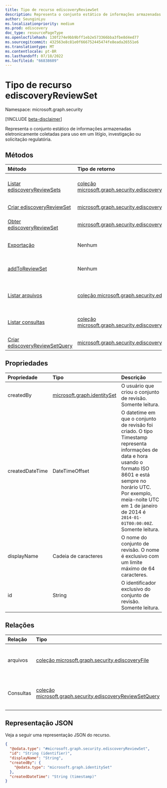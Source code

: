 ```yaml
---
title: Tipo de recurso ediscoveryReviewSet
description: Representa o conjunto estático de informações armazenadas eletronicamente coletadas para uso em um litígio, investigação ou solicitação regulatória.
author: SeunginLyu
ms.localizationpriority: medium
ms.prod: ediscovery
doc_type: resourcePageType
ms.openlocfilehash: 130f274e9bb9bff1eb2e573366bba3fbe8d4ed77
ms.sourcegitcommit: 432563e8c81e0f666752445474fe8eada26551e6
ms.translationtype: MT
ms.contentlocale: pt-BR
ms.lasthandoff: 07/18/2022
ms.locfileid: "66838609"
---
```

# <a name="ediscoveryreviewset-resource-type"></a>Tipo de recurso ediscoveryReviewSet

Namespace: microsoft.graph.security

[!INCLUDE [beta-disclaimer](../../includes/beta-disclaimer.md)]

Representa o conjunto estático de informações armazenadas eletronicamente coletadas para uso em um litígio, investigação ou solicitação regulatória.

## <a name="methods"></a>Métodos
|Método|Tipo de retorno|Descrição|
|:---|:---|:---|
|[Listar ediscoveryReviewSets](../api/security-ediscoverycase-list-reviewsets.md)|[coleção microsoft.graph.security.ediscoveryReviewSet](../resources/security-ediscoveryreviewset.md)|Obtenha uma lista dos [objetos ediscoveryReviewSet](../resources/security-ediscoveryreviewset.md) e suas propriedades.|
|[Criar ediscoveryReviewSet](../api/security-ediscoverycase-post-reviewsets.md)|[microsoft.graph.security.ediscoveryReviewSet](../resources/security-ediscoveryreviewset.md)|Crie um novo [objeto ediscoveryReviewSet](../resources/security-ediscoveryreviewset.md) .|
|[Obter ediscoveryReviewSet](../api/security-ediscoveryreviewset-get.md)|[microsoft.graph.security.ediscoveryReviewSet](../resources/security-ediscoveryreviewset.md)|Leia as propriedades e as relações de um [objeto ediscoveryReviewSet](../resources/security-ediscoveryreviewset.md) .|
|[Exportação](../api/security-ediscoveryreviewset-export.md)|Nenhum|Inicie uma exportação de dados de um conjunto [de revisão](../resources/security-ediscoveryreviewset.md).|
|[addToReviewSet](../api/security-ediscoveryreviewset-addtoreviewset.md)|Nenhum|Inicie o processo de adição de uma coleção de serviços do Microsoft 365 a um [conjunto de revisão](../resources/security-ediscoveryreviewset.md).|
|[Listar arquivos](../api/security-ediscoveryreviewset-list-files.md)|[coleção microsoft.graph.security.ediscoveryFile](../resources/security-ediscoveryfile.md)|Obtenha os recursos de ediscoveryFile da propriedade de navegação de arquivos.|
|[Listar consultas](../api/security-ediscoveryreviewset-list-queries.md)|[coleção microsoft.graph.security.ediscoveryReviewSetQuery](../resources/security-ediscoveryreviewsetquery.md)|Obtenha a lista [de consultas associadas](../resources/security-ediscoveryreviewsetquery.md) a um conjunto de revisão de Descoberta Eletrônica.|
|[Criar ediscoveryReviewSetQuery](../api/security-ediscoveryreviewset-post-queries.md)|[microsoft.graph.security.ediscoveryReviewSetQuery](../resources/security-ediscoveryreviewsetquery.md)|Crie um novo objeto ediscoveryReviewSetQuery.|

## <a name="properties"></a>Propriedades
|Propriedade|Tipo|Descrição|
|:---|:---|:---|
|createdBy|[microsoft.graph.identitySet](../resources/identityset.md)|O usuário que criou o conjunto de revisão. Somente leitura. |
|createdDateTime|DateTimeOffset|O datetime em que o conjunto de revisão foi criado. O tipo Timestamp representa informações de data e hora usando o formato ISO 8601 e está sempre no horário UTC. Por exemplo, meia-noite UTC em 1 de janeiro de 2014 é `2014-01-01T00:00:00Z`. Somente leitura.|
|displayName|Cadeia de caracteres|O nome do conjunto de revisão. O nome é exclusivo com um limite máximo de 64 caracteres.|
|id|String|O identificador exclusivo do conjunto de revisão. Somente leitura.|

## <a name="relationships"></a>Relações
|Relação|Tipo|Descrição|
|:---|:---|:---|
|arquivos|[coleção microsoft.graph.security.ediscoveryFile](../resources/security-ediscoveryfile.md)|Representa arquivos dentro do conjunto de revisão.|
|Consultas|[coleção microsoft.graph.security.ediscoveryReviewSetQuery](../resources/security-ediscoveryreviewsetquery.md)|Representa consultas dentro do conjunto de revisão.|

## <a name="json-representation"></a>Representação JSON
Veja a seguir uma representação JSON do recurso.
<!-- {
  "blockType": "resource",
  "keyProperty": "id",
  "@odata.type": "microsoft.graph.security.ediscoveryReviewSet",
  "openType": false
}
-->
``` json
{
  "@odata.type": "#microsoft.graph.security.ediscoveryReviewSet",
  "id": "String (identifier)",
  "displayName": "String",
  "createdBy": {
    "@odata.type": "microsoft.graph.identitySet"
  },
  "createdDateTime": "String (timestamp)"
}
```

